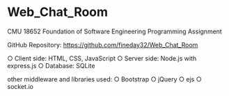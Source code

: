 # Web_Chat_Room

CMU 18652 Foundation of Software Engineering 
Programming Assignment

GitHub Repository:
https://github.com/fineday32/Web_Chat_Room

○ Client side: HTML, CSS, JavaScript
○ Server side: Node.js with express.js
○ Database: SQLite

other middleware and libraries used:
○ Bootstrap
○ jQuery
○ ejs
○ socket.io

